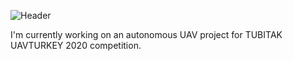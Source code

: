![Header](https://user-images.githubusercontent.com/53112883/87727278-52d0f000-c7c9-11ea-8d72-43106bb1a54f.png)

I'm currently working on an autonomous UAV project for TUBITAK UAVTURKEY 2020 competition.  




<!--
### Hi there 👋
**bilalkabas/bilalkabas** is a ✨ _special_ ✨ repository because its `README.md` (this file) appears on your GitHub profile.
Here are some ideas to get you started:
- 🔭 I’m currently working on ...
- 🌱 I’m currently learning ...
- 👯 I’m looking to collaborate on ...
- 🤔 I’m looking for help with ...
- 💬 Ask me about ...
- 📫 How to reach me: ...
- 😄 Pronouns: ...
- ⚡ Fun fact: ...
-->
